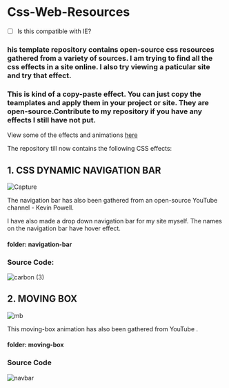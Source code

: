 # Css-Web-Resources


- [ ] Is this compatible with IE?        
###  his template repository contains open-source css resources gathered from a variety of sources. I am trying to find all the css effects in a site online. I also try viewing a paticular site and try that effect. 
 
### This is kind of a copy-paste effect. You can just copy the teamplates and apply them in your project or site. They are open-source.Contribute to my repository if you have any effects I still have not put. 


View some of the effects and animations [here](https://projects-aryankapoor.netlify.app/)

The repository till now contains the following CSS effects:



## 1. CSS DYNAMIC NAVIGATION BAR
![Capture](https://user-images.githubusercontent.com/64773763/91126876-a7b62f00-e6c2-11ea-8d8d-db7b3787db2d.JPG)

The navigation bar has also been gathered from an open-source YouTube channel - Kevin Powell.

I have also made a drop down navigation bar for my site myself. 
The names on the navigation bar have hover effect.

#### folder: navigation-bar

### Source Code:
![carbon (3)](https://user-images.githubusercontent.com/64773763/91127166-535f7f00-e6c3-11ea-9020-afb283b829b4.png)


## 2. MOVING BOX 
![mb](https://user-images.githubusercontent.com/64773763/91146456-8cecb600-e6d4-11ea-82cc-fb917cf61a7c.JPG)

This moving-box animation has also been gathered from YouTube . 

#### folder: moving-box

### Source Code
![navbar](https://user-images.githubusercontent.com/64773763/91128975-d0d8be80-e6c6-11ea-98c9-e2b6021330f7.png)


